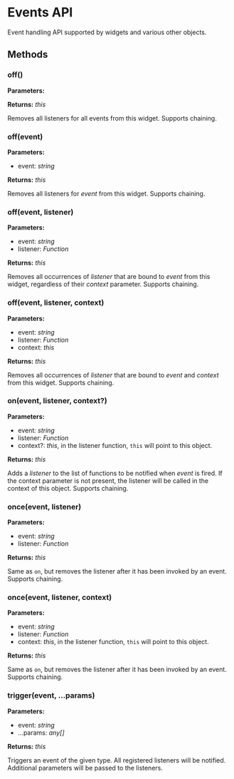 ---
---
# Events API

Event handling API supported by widgets and various other objects.

## Methods

### off()



**Parameters:** 



**Returns:** *this*

Removes all listeners for all events from this widget. Supports chaining.


### off(event)



**Parameters:** 

- event: *string*

**Returns:** *this*

Removes all listeners for *event* from this widget. Supports chaining.


### off(event, listener)



**Parameters:** 

- event: *string*
- listener: *Function*

**Returns:** *this*

Removes all occurrences of *listener* that are bound to *event* from this widget, regardless of their *context* parameter. Supports chaining.


### off(event, listener, context)



**Parameters:** 

- event: *string*
- listener: *Function*
- context: *this*

**Returns:** *this*

Removes all occurrences of *listener* that are bound to *event* and *context* from this widget. Supports chaining.


### on(event, listener, context?)



**Parameters:** 

- event: *string*
- listener: *Function*
- context?: *this*, in the listener function, `this` will point to this object.

**Returns:** *this*

Adds a *listener* to the list of functions to be notified when *event* is fired. If the context parameter is not present, the listener will be called in the context of this object. Supports chaining.


### once(event, listener)



**Parameters:** 

- event: *string*
- listener: *Function*

**Returns:** *this*

Same as `on`, but removes the listener after it has been invoked by an event. Supports chaining.


### once(event, listener, context)



**Parameters:** 

- event: *string*
- listener: *Function*
- context: *this*, in the listener function, `this` will point to this object.

**Returns:** *this*

Same as `on`, but removes the listener after it has been invoked by an event. Supports chaining.


### trigger(event, ...params)



**Parameters:** 

- event: *string*
- ...params: *any[]*

**Returns:** *this*

Triggers an event of the given type. All registered listeners will be notified. Additional parameters will be passed to the listeners.


